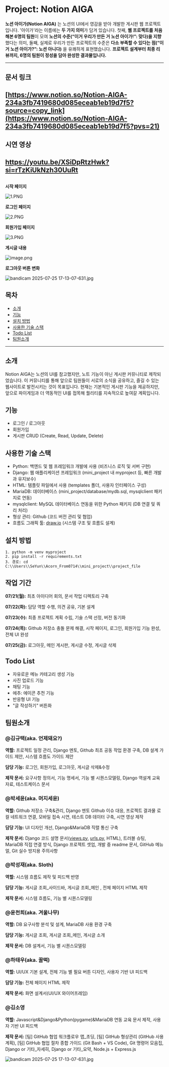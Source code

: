 # Project: Notion AIGA

**노션 아이가(Notion AIGA)** 는 노션의 UI에서 영감을 받아 개발한 게시판 웹 프로젝트입니다.
'아이가'라는 이름에는 **두 가지 의미**가 담겨 있습니다.
첫째, **웹 프로젝트를 처음 해본 6명의 팀원**이 모여 **노션의 수준(“이거 우리가 만든 거 노션 아이가!”: 맞다)을 지향** 했다는 의미,
둘째, 실제로 우리가 만든 프로젝트의 수준은 **다소 부족할 수 있다는 점(“이거 노션 아이가?”: 노션 아니다)** 을 유쾌하게 표현했습니다.
**프로젝트 설계부터 최종 리뷰까지, 6명의 팀원이 정성을 담아 완성한 결과물입니다.**

---

## 문서 링크

## [https://www.notion.so/Notion-AIGA-234a3fb7419680d085eceab1eb19d7f5?source=copy_link](https://www.notion.so/Notion-AIGA-234a3fb7419680d085eceab1eb19d7f5?pvs=21)

## 시연 영상

## https://youtu.be/XSiDpRtzHwk?si=rTzKiUkNzh30UuRt

## <UI>

**시작 페이지**

![1.PNG](attachment:e512e789-89a5-40c1-8233-02a491e464a0:1.png)

**로그인 페이지**

![2.PNG](attachment:9c2544d9-d2c3-4ca4-80c6-def7df319d99:2.png)

**회원가입 페이지**

![3.PNG](attachment:670e1ef4-75d5-4d39-87cb-e5f7def5025d:3.png)

**게시글 내용**

![image.png](attachment:3f062028-0a0d-4e3e-abc0-d27dd2d72fd8:image.png)

**로그아웃 버튼 변화**

![bandicam 2025-07-25 17-13-07-631.jpg](attachment:38d1509f-56a8-45fa-bf12-1163d04a9251:bandicam_2025-07-25_17-13-07-631.jpg)

## 목차

- [소개](https://www.notion.so/readme-txt-23ba3fb74196800cade9c288431df5b8?pvs=21)
- [기능](https://www.notion.so/readme-txt-23ba3fb74196800cade9c288431df5b8?pvs=21)
- [설치 방법](https://www.notion.so/readme-txt-23ba3fb74196800cade9c288431df5b8?pvs=21)
- [사용한 기술 스택](https://www.notion.so/readme-txt-23ba3fb74196800cade9c288431df5b8?pvs=21)
- [Todo List](https://www.notion.so/readme-txt-23ba3fb74196800cade9c288431df5b8?pvs=21)
- [팀원소개](https://www.notion.so/readme-txt-23ba3fb74196800cade9c288431df5b8?pvs=21)

---

## 소개

Notion AIGA는 노션의 UI를 참고했지만, 노트 기능이 아닌 게시판 커뮤니티로 제작되었습니다.
이 커뮤니티를 통해 앞으로 팀원들이 서로의 소식을 공유하고, 즐길 수 있는 웹사이트로 발전시키는 것이 목표입니다.
현재는 기본적인 게시판 기능을 제공하지만, 앞으로 파이게임과 더 역동적인 UI를 접목해 퀄리티를 지속적으로 높여갈 계획입니다.

## 기능

- 로그인 / 로그아웃
- 회원가입
- 게시판 CRUD (Create, Read, Update, Delete)

## 사용한 기술 스택

- Python: 백엔드 및 웹 프레임워크 개발에 사용 (비즈니스 로직 및 서버 구현)
- Django: 웹 애플리케이션 프레임워크 (mini_project 내 myproject 등, 빠른 개발과 유지보수)
- HTML: 템플릿 파일에서 사용 (templates 폴더, 사용자 인터페이스 구성)
- MariaDB: 데이터베이스 (mini_project/database/mydb.sql, mysqlclient 패키지로 연동)
- mysqlclient: MySQL 데이터베이스 연동을 위한 Python 패키지 (DB 연결 및 쿼리 처리)
- 형상 관리: Github (코드 버전 관리 및 협업)
- 흐름도 그래픽 툴: [draw.io](http://draw.io/) (시스템 구조 및 흐름도 설계)

## 설치 방법

```
1. python -m venv myproject
2. pip install -r requirements.txt
3. 경로: cd C:\\Users\\SeYun\\Acorn_From0714\\mini_project\\project_file

```

## 작업 기간

**07/21(월):** 최초 아이디어 회의, 문서 작업 디렉토리 구축

**07/22(화):** 담당 역할 수행, 의견 공유, 기본 설계

**07/23(수):** 최종 프로젝트 계획 수립, 기술 스택 선정, 버전 동기화

**07/24(목):** Github 저장소 충돌 문제 해결, 시작 페이지, 로그인, 회원가입 기능 완성, 전체 UI 완성

**07/25(금):** 로그아웃, 메인 게시판, 게시글 수정, 게시글 삭제

## Todo List

- 자유로운 메뉴 카테고리 생성 기능
- 사진 업로드 기능
- 채팅 기능
- 에추: 에이콘 추천 기능
- 반응형 UI 기능
- "글 작성하기" 버튼화

## 팀원소개

### @김규택(aka. 언제돼요?)

**역할:** 프로젝트 일정 관리, Django 멘토, Github 최초 공동 작업 환경 구축, DB 설계 가이드 제안, 시스템 흐름도 가이드 제안

**담당 기능:** 로그인, 회원가입, 로그아웃, 게시글 삭제&수정

**제작 문서:** 요구사항 정의서, 기능 명세서, 기능 별 시퀀스모델링, Django 역설계 교육 자료, 테스트케이스 문서

### @박세윤(aka. 머지세윤)

**역할:** Github 저장소 구축&관리, Django 멘토 Github 이슈 대응, 프로젝트 결과물 로컬 네트워크 연결, 모바일 접속 시연, 테스트 DB 데이터 구축, 시연 영상 제작

**담당 기능:** UI 디자인 개선, Django&MariaDB 직렬 통신 구축

**제작 문서:** Django 코드 설명 문서([views.py](http://views.py/), [urls.py](http://urls.py/), HTML), 트러블 슈팅, MariaDB 직접 연결 방식, Django 프로젝트 셋업, 개발 중 readme 문서, GitHub 메뉴얼, Git 실수 방지용 주의사항

### @박성재(aka. Sloth)

**역할:** 시스템 흐름도 제작 및 피드백 반영

**담당 기능:** 게시글 조회_사이드바, 게시글 조회_메인 , 전체 페이지 HTML 제작

**제작 문서:** 시스템 흐름도, 기능 별 시퀀스모델링

### @윤천희(aka. 겨울나무)

**역할:** DB 요구사항 분석 및 설계, MariaDB 사용 환경 구축

**담당 기능:** 게시글 조회, 게시글 조회_메인, 게시글 소개

**제작 문서:** DB 설계서, 기능 별 시퀀스모델링

### @하태우(aka. 꿀떡)

**역할:** UI/UX 기본 설계, 전체 기능 별 필요 버튼 디자인, 사용자 기반 UI 피드백

**담당 기능:** 전체 페이지 HTML 제작

**제작 문서:** 화면 설계서(UI/UX 와이어프레임)

### @김소영

**역할:** Javascript&Django&Python(pygame)&MariaDB 연동 교육 문서 제작, 사용자 기반 UI 피드백

**제작 문서:** [팀] GitHub 협업 워크플로우 맵_초딩, [팀] GitHub 형상관리 (GitHub 사용 계획), [팀] GitHub 협업 절차 종합 가이드 (Git Bash + VS Code), Git 명령어 모음집, Django or 기타_자세히, Django or 기타_요약, Node.js + Express.js

![bandicam 2025-07-25 17-13-07-631.jpg](attachment:81f98897-cc3a-435b-81dc-ca5d6d61704c:bandicam_2025-07-25_17-13-07-631.jpg)
